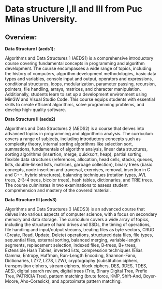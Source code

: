 # Data structure I,II and III from Puc Minas University.

## Overview:

**Data Structure I (aeds1):**


Algorithms and Data Structures 1 (AEDS1) is a comprehensive introductory course covering fundamental concepts in programming and algorithm development. The course encompasses a wide range of topics, including the history of computers, algorithm development methodologies, basic data types and variables, console input and output, operators and expressions, conditional structures, loops, modularization, parameter passing, recursion, pointers, file handling, arrays, matrices, and character manipulation. Additionally, students learn to set up a development environment using MinGW and Visual Studio Code. This course equips students with essential skills to create efficient algorithms, solve programming problems, and develop high-quality software.

**Data Structure II (aeds2)**


Algorithms and Data Structures 2 (AEDS2) is a course that delves into advanced topics in programming and algorithmic analysis. The curriculum covers a range of subjects, including introductory concepts such as complexity theory, internal sorting algorithms like selection sort, summations, fundamentals of algorithm analysis, linear data structures, sorting algorithms (insertion, merge, quicksort, heap), partial sorting, flexible data structures (references, allocation, head cells, stacks, queues, lists, double-linked lists, matrices, garbage collection), binary trees (basic concepts, node insertion and traversal, exercises, removal, insertion in C and C++, hybrid structures), balancing techniques (rotation types, AVL trees, 2-3-4 trees, bicolor trees), hash tables, dictionaries, and TRIE trees. The course culminates in two examinations to assess student comprehension and mastery of the covered material.

**Data Structure III (aeds3)**


Algorithms and Data Structures 3 (AEDS3) is an advanced course that delves into various aspects of computer science, with a focus on secondary memory and data storage. The curriculum covers a wide array of topics, including the structure of hard drives and SSDs, the timing of operations, file handling and input/output streams, treating files as byte vectors, CRUD (Create, Read, Update, Delete) operations, structured data files, file types, sequential files, external sorting, balanced merging, variable-length segments, replacement selection, indexed files, B-trees, B+ trees, Extensible Hash Tables, inverted lists, compression techniques (Elias Gamma, Entropy, Huffman, Run-Length Encoding, Shannon-Fano, Dictionaries, LZ77, LZ78, LZW), cryptography (substitution ciphers, transposition ciphers, stream ciphers, block ciphers, DES, 3DES, TDES, AES), digital search review, digital trees (Trie, Binary Digital Tree, Prefix Tree, PATRICIA Tree), pattern matching (brute force, KMP, Shift-And, Boyer-Moore, Aho-Corasick), and approximate pattern matching.

